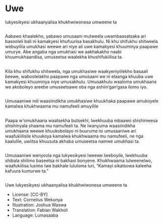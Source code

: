 # Uwe
lukyesikyesi
ukhaanyalisa
khukhwiwonesa
umweene ta

##
Aabawo khaalekho, yabawo
umusaani mutweela
uwambaasatsaka ari basooleli
bali ni kamakyesi khufuurisa
basakhulu. Ni khu shifukhu
shitweela webuyilila umukhasi
weewe ari niye ali uwe
kamakyesi khuuminya paapawe
umurye.
Abe angaba nga umukhasi we
aakhakakho naabi
khuumukhaandisa, umuseetsa
waalekha khushifukiilisa ta.


##
Kila khu shifukhu shitweela, nga
umukhasiwe waakyeniyiilekho
basaali beewe, waboolelakho
paapawe nga umusaani we ni
elaanga khuuba uwe kamakyesi
khuuminya niye umusakhulu.
Umusakhulu waaloma
umukhaana we akoboleyo
areebe umuseetsawe oba nga
ashiin’gan’gasa ilomo iyo.


##
Umusaaniwe ndi waasiindikha
umukhasiwe khuukhaka
paapawe amukoyele kamalwa
khukhwaama mu namufeeli
amuyilile


##
Paapa w'omukhaana waatsekha
butsekhi, lwekhuuba mbaawo
shishimeesa shishinyala
shaama mu namufeeli ta. Ne
lwanyuma waasiindikha
umukhaana weewe
khuukobolayo ni buurume isi
umusaaniwe ari waafukiilisile
khuukoya kamalwa
khukhwaama mu namufeeli, ne
nga kaalulile, uwiitsa khuusuta
akhaba umuseetsa namwe
umukhasi ta.


##
Umusaaniwe wenyoola nga
lukyesikyesi lweewe lweboyile,
lwekhuuba shibala shilimo
baseetsa ni bakhasi bonyene.
Khukhwaama lulweenelwo,
waafukiilisa lusimo lwe bakhale
lululoma luri, “Kamayi
sikatsowa kaleeha kafuura
kumurwe ta.”


##
Uwe lukyesikyesi ukhaanyalisa
khukhwiwonesa umweene ta
* License: [CC-BY]
* Text: Cornelius Wekunya
* Illustration: Joshua Waswa
* Translation: Fabian Wakholi
* Language: Lumasaaba
